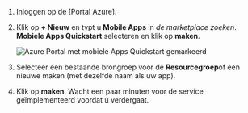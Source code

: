 1. Inloggen op de [Portal Azure].

2. Klik op **+ Nieuw** en typt u **Mobile Apps** in _de marketplace zoeken_. **Mobiele Apps Quickstart** selecteren en klik op **maken**.

    ![Azure Portal met mobiele Apps Quickstart gemarkeerd](./media/app-service-mobile-dotnet-backend-create-new-service/search-mobile-apps-quickstart.png)


3. Selecteer een bestaande brongroep voor de **Resourcegroep**of een nieuwe maken (met dezelfde naam als uw app). 
 
4. Klik op **maken**. Wacht een paar minuten voor de service geïmplementeerd voordat u verdergaat.

<!-- URLs. -->
[Azure Portal]: https://portal.azure.com/
